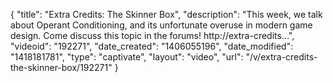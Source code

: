 {
    "title": "Extra Credits: The Skinner Box",
    "description": "This week, we talk about Operant Conditioning, and its unfortunate overuse in modern game design. Come discuss this topic in the forums! http:\/\/extra-credits...",
    "videoid": "192271",
    "date_created": "1406055196",
    "date_modified": "1418181781",
    "type": "captivate",
    "layout": "video",
    "url": "\/v\/extra-credits-the-skinner-box\/192271"
}